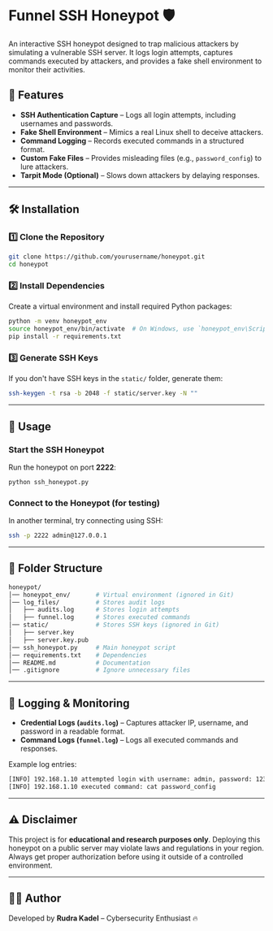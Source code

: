 # **Funnel SSH Honeypot 🛡️**  

An interactive SSH honeypot designed to trap malicious attackers by simulating a vulnerable SSH server. It logs login attempts, captures commands executed by attackers, and provides a fake shell environment to monitor their activities.  

## **🚀 Features**  
- **SSH Authentication Capture** – Logs all login attempts, including usernames and passwords.  
- **Fake Shell Environment** – Mimics a real Linux shell to deceive attackers.  
- **Command Logging** – Records executed commands in a structured format.  
- **Custom Fake Files** – Provides misleading files (e.g., `password_config`) to lure attackers.  
- **Tarpit Mode (Optional)** – Slows down attackers by delaying responses.  

---

## **🛠️ Installation**  

### **1️⃣ Clone the Repository**  
```sh
git clone https://github.com/yourusername/honeypot.git
cd honeypot
```

### **2️⃣ Install Dependencies**  
Create a virtual environment and install required Python packages:  
```sh
python -m venv honeypot_env
source honeypot_env/bin/activate  # On Windows, use `honeypot_env\Scripts\activate`
pip install -r requirements.txt
```

### **3️⃣ Generate SSH Keys**  
If you don't have SSH keys in the `static/` folder, generate them:  
```sh
ssh-keygen -t rsa -b 2048 -f static/server.key -N ""
```

---

## **🚀 Usage**  

### **Start the SSH Honeypot**  
Run the honeypot on port **2222**:  
```sh
python ssh_honeypot.py
```

### **Connect to the Honeypot** (for testing)  
In another terminal, try connecting using SSH:  
```sh
ssh -p 2222 admin@127.0.0.1
```

---

## **📁 Folder Structure**  
```sh
honeypot/
│── honeypot_env/       # Virtual environment (ignored in Git)
│── log_files/          # Stores audit logs
│   ├── audits.log      # Stores login attempts
│   ├── funnel.log      # Stores executed commands
│── static/             # Stores SSH keys (ignored in Git)
│   ├── server.key      
│   ├── server.key.pub
│── ssh_honeypot.py     # Main honeypot script
│── requirements.txt    # Dependencies
│── README.md           # Documentation
│── .gitignore          # Ignore unnecessary files
```

---

## **📜 Logging & Monitoring**  

- **Credential Logs (`audits.log`)** – Captures attacker IP, username, and password in a readable format.  
- **Command Logs (`funnel.log`)** – Logs all executed commands and responses.  

Example log entries:  
```sh
[INFO] 192.168.1.10 attempted login with username: admin, password: 1234
[INFO] 192.168.1.10 executed command: cat password_config
```

---

## **⚠️ Disclaimer**  
This project is for **educational and research purposes only**. Deploying this honeypot on a public server may violate laws and regulations in your region. Always get proper authorization before using it outside of a controlled environment.  

---

## **👨‍💻 Author**  
Developed by **Rudra Kadel** – Cybersecurity Enthusiast 🔥